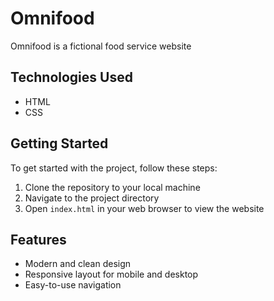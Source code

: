 
# Omnifood

Omnifood is a fictional food service website 

## Technologies Used

- HTML
- CSS

## Getting Started

To get started with the project, follow these steps:

1. Clone the repository to your local machine
2. Navigate to the project directory
3. Open `index.html` in your web browser to view the website

## Features

- Modern and clean design
- Responsive layout for mobile and desktop
- Easy-to-use navigation



